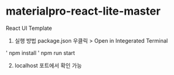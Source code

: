# materialpro-react-lite-master


React UI Template

1. 실행 방법
package.json 우클릭 > Open in Integerated Terminal

'
npm install 
'
npm run start

2. localhost 포트에서 확인 가능
